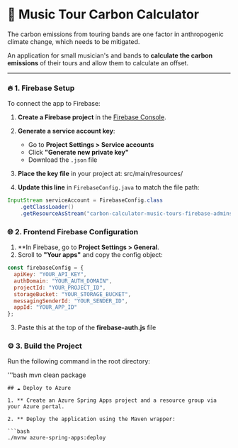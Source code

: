 # 🎸 Music Tour Carbon Calculator

The carbon emissions from touring bands are one factor in anthropogenic climate change, which needs to be mitigated. 

An application for small musician's and bands to **calculate the carbon emissions** of their tours and allow them to calculate an offset.

---

### 🔥 1. Firebase Setup

To connect the app to Firebase:

1. **Create a Firebase project** in the [Firebase Console](https://console.firebase.google.com/).
   
3. **Generate a service account key**:
   - Go to **Project Settings > Service accounts**
   - Click **"Generate new private key"**
   - Download the `.json` file
     
4. **Place the key file** in your project at: src/main/resources/
   
5. **Update this line** in `FirebaseConfig.java` to match the file path:

```java
InputStream serviceAccount = FirebaseConfig.class
    .getClassLoader()
    .getResourceAsStream("carbon-calculator-music-tours-firebase-adminsdk-fbsvc-0538dad743.json");
```

### 🌐 2. Frontend Firebase Configuration

1. **In Firebase, go to **Project Settings > General**.
2. Scroll to **"Your apps"** and copy the config object:
   
```javascript
const firebaseConfig = {
  apiKey: "YOUR_API_KEY",
  authDomain: "YOUR_AUTH_DOMAIN",
  projectId: "YOUR_PROJECT_ID",
  storageBucket: "YOUR_STORAGE_BUCKET",
  messagingSenderId: "YOUR_SENDER_ID",
  appId: "YOUR_APP_ID"
};
```

3. Paste this at the top of the **firebase-auth.js** file

### ⚙️ 3. Build the Project

Run the following command in the root directory:

'''bash
mvn clean package
```
## ☁️ Deploy to Azure

1. ** Create an Azure Spring Apps project and a resource group via your Azure portal.

2. ** Deploy the application using the Maven wrapper:

```bash
./mvnw azure-spring-apps:deploy
```
